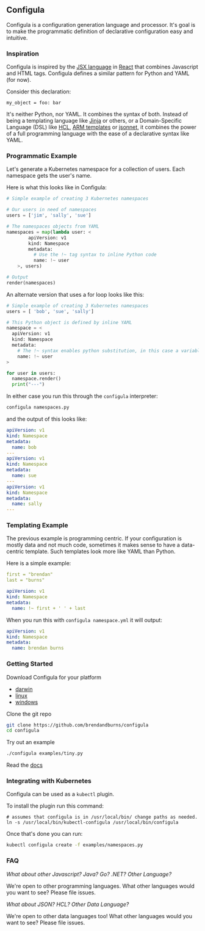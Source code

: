 ## Configula

Configula is a configuration generation language and processor. It's goal is to make the programmatic
definition of declarative configuration easy and intuitive.

### Inspiration
Configula is inspired by the [JSX language](https://reactjs.org/docs/introducing-jsx.html) in [React](https://reactjs.org) that combines Javascript and HTML tags. Configula
defines a similar pattern for Python and YAML (for now).

Consider this declaration:
```
my_object = foo: bar
```

It's neither Python, nor YAML. It combines the syntax of both. Instead of being a templating language like [Jinja](https://www.palletsprojects.com/p/jinja/) or others, or a Domain-Specific Language (DSL) like [HCL](https://www.terraform.io/docs/configuration/syntax.html), [ARM templates](https://docs.microsoft.com/en-us/azure/azure-resource-manager/templates/template-syntax) or [jsonnet](https://jsonnet.org/), it combines the power of 
a full programming language with the ease of a declarative syntax like YAML.

### Programmatic Example

Let's generate a Kubernetes namespace for a collection of users. Each namespace gets the user's name.

Here is what this looks like in Configula:

```python
# Simple example of creating 3 Kubernetes namespaces

# Our users in need of namespaces
users = ['jim', 'sally', 'sue']

# The namespaces objects from YAML
namespaces = map(lambda user: <
        apiVersion: v1
        kind: Namespace
        metadata:
          # Use the !~ tag syntax to inline Python code
          name: !~ user
    >, users)

# Output
render(namespaces)
```

An alternate version that uses a for loop looks like this:

```python
# Simple example of creating 3 Kubernetes namespaces
users = [ 'bob', 'sue', 'sally']

# This Python object is defined by inline YAML
namespace = <
  apiVersion: v1
  kind: Namespace
  metadata:
    # The !~ syntax enables python substitution, in this case a variable named `userName`
    name: !~ user
>

for user in users:
  namespace.render()
  print("---")
```

In either case you run this through the `configula` interpreter:
```sh
configula namespaces.py
```

and the output of this looks like:

```yaml
apiVersion: v1
kind: Namespace
metadata:
  name: bob
---
apiVersion: v1
kind: Namespace
metadata:
  name: sue
---
apiVersion: v1
kind: Namespace
metadata:
  name: sally
---
```

### Templating Example
The previous example is programming centric. If your configuration is mostly data and not much code, sometimes it makes
sense to have a data-centric template. Such templates look more like YAML than Python.

Here is a simple example:

```yaml
first = "brendan"
last = "burns"

apiVersion: v1
kind: Namespace
metadata:
  name: !~ first + ' ' + last
```

When you run this with `configula namespace.yml` it will output:

```yaml
apiVersion: v1
kind: Namespace
metadata:
  name: brendan burns
```


### Getting Started
Download Configula for your platform
* [darwin](https://github.com/brendandburns/configula/releases/download/0.0.3/configula.darwin.tar.gz)
* [linux](https://github.com/brendandburns/configula/releases/download/0.0.3/configula.linux.tar.gz)
* [windows](https://github.com/brendandburns/configula/releases/download/0.0.3/configula.windows.zip)

Clone the git repo
```sh
git clone https://github.com/brendandburns/configula
cd configula
```

Try out an example

```sh
./configula examples/tiny.py
```

Read the [docs](https://github.com/brendandburns/configula/tree/master/docs)

### Integrating with Kubernetes
Configula can be used as a `kubectl` plugin.

To install the plugin run this command:

```
# assumes that configula is in /usr/local/bin/ change paths as needed.
ln -s /usr/local/bin/kubectl-configula /usr/local/bin/configula
```

Once that's done you can run:

```sh
kubectl configula create -f examples/namespaces.py
```

### FAQ
*What about other Javascript? Java? Go? .NET? Other Language?*

We're open to other programming languages. What other languages would you want to see? Please file issues.

*What about JSON? HCL? Other Data Language?*

We're open to other data languages too! What other languages would you want to see? Please file issues.


